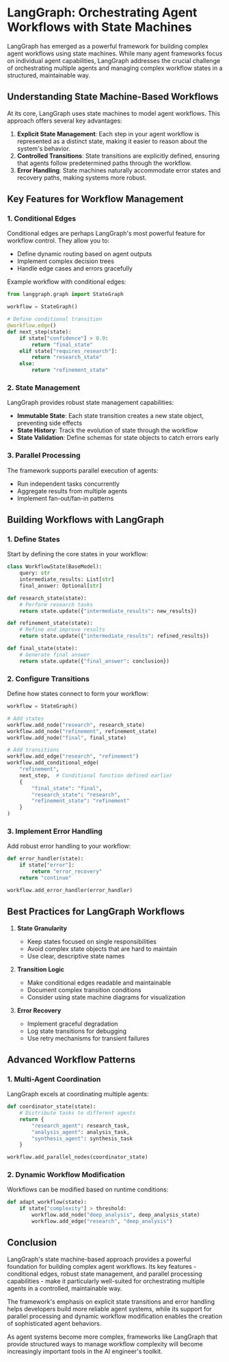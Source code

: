 # LangGraph: Orchestrating Agent Workflows with State Machines

LangGraph has emerged as a powerful framework for building complex agent workflows using state machines. While many agent frameworks focus on individual agent capabilities, LangGraph addresses the crucial challenge of orchestrating multiple agents and managing complex workflow states in a structured, maintainable way.

## Understanding State Machine-Based Workflows

At its core, LangGraph uses state machines to model agent workflows. This approach offers several key advantages:

1. **Explicit State Management**: Each step in your agent workflow is represented as a distinct state, making it easier to reason about the system's behavior.
2. **Controlled Transitions**: State transitions are explicitly defined, ensuring that agents follow predetermined paths through the workflow.
3. **Error Handling**: State machines naturally accommodate error states and recovery paths, making systems more robust.

## Key Features for Workflow Management

### 1. Conditional Edges

Conditional edges are perhaps LangGraph's most powerful feature for workflow control. They allow you to:

- Define dynamic routing based on agent outputs
- Implement complex decision trees
- Handle edge cases and errors gracefully

Example workflow with conditional edges:
```python
from langgraph.graph import StateGraph

workflow = StateGraph()

# Define conditional transition
@workflow.edge()
def next_step(state):
    if state["confidence"] > 0.9:
        return "final_state"
    elif state["requires_research"]:
        return "research_state"
    else:
        return "refinement_state"
```

### 2. State Management

LangGraph provides robust state management capabilities:

- **Immutable State**: Each state transition creates a new state object, preventing side effects
- **State History**: Track the evolution of state through the workflow
- **State Validation**: Define schemas for state objects to catch errors early

### 3. Parallel Processing

The framework supports parallel execution of agents:

- Run independent tasks concurrently
- Aggregate results from multiple agents
- Implement fan-out/fan-in patterns

## Building Workflows with LangGraph

### 1. Define States

Start by defining the core states in your workflow:

```python
class WorkflowState(BaseModel):
    query: str
    intermediate_results: List[str]
    final_answer: Optional[str]

def research_state(state):
    # Perform research tasks
    return state.update({"intermediate_results": new_results})

def refinement_state(state):
    # Refine and improve results
    return state.update({"intermediate_results": refined_results})

def final_state(state):
    # Generate final answer
    return state.update({"final_answer": conclusion})
```

### 2. Configure Transitions

Define how states connect to form your workflow:

```python
workflow = StateGraph()

# Add states
workflow.add_node("research", research_state)
workflow.add_node("refinement", refinement_state)
workflow.add_node("final", final_state)

# Add transitions
workflow.add_edge("research", "refinement")
workflow.add_conditional_edge(
    "refinement",
    next_step,  # Conditional function defined earlier
    {
        "final_state": "final",
        "research_state": "research",
        "refinement_state": "refinement"
    }
)
```

### 3. Implement Error Handling

Add robust error handling to your workflow:

```python
def error_handler(state):
    if state["error"]:
        return "error_recovery"
    return "continue"

workflow.add_error_handler(error_handler)
```

## Best Practices for LangGraph Workflows

1. **State Granularity**
   - Keep states focused on single responsibilities
   - Avoid complex state objects that are hard to maintain
   - Use clear, descriptive state names

2. **Transition Logic**
   - Make conditional edges readable and maintainable
   - Document complex transition conditions
   - Consider using state machine diagrams for visualization

3. **Error Recovery**
   - Implement graceful degradation
   - Log state transitions for debugging
   - Use retry mechanisms for transient failures

## Advanced Workflow Patterns

### 1. Multi-Agent Coordination

LangGraph excels at coordinating multiple agents:

```python
def coordinator_state(state):
    # Distribute tasks to different agents
    return {
        "research_agent": research_task,
        "analysis_agent": analysis_task,
        "synthesis_agent": synthesis_task
    }

workflow.add_parallel_nodes(coordinator_state)
```

### 2. Dynamic Workflow Modification

Workflows can be modified based on runtime conditions:

```python
def adapt_workflow(state):
    if state["complexity"] > threshold:
        workflow.add_node("deep_analysis", deep_analysis_state)
        workflow.add_edge("research", "deep_analysis")
```

## Conclusion

LangGraph's state machine-based approach provides a powerful foundation for building complex agent workflows. Its key features - conditional edges, robust state management, and parallel processing capabilities - make it particularly well-suited for orchestrating multiple agents in a controlled, maintainable way.

The framework's emphasis on explicit state transitions and error handling helps developers build more reliable agent systems, while its support for parallel processing and dynamic workflow modification enables the creation of sophisticated agent behaviors.

As agent systems become more complex, frameworks like LangGraph that provide structured ways to manage workflow complexity will become increasingly important tools in the AI engineer's toolkit.
